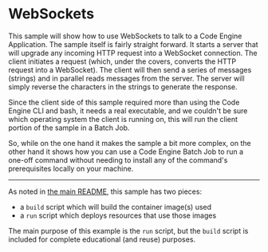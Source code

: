# WebSockets

This sample will show how to use WebSockets to talk to a Code Engine
Application.  The sample itself is fairly straight forward. It starts a server
that will upgrade any incoming HTTP request into a WebSocket connection. The
client initiates a request (which, under the covers, converts the
HTTP request into a WebSocket). The client will then send a series of
messages (strings) and in parallel reads messages from the server. The
server will simply reverse the characters in the strings to generate the
response.

Since the client side of this sample required more than using the Code Engine
CLI and bash, it needs a real executable, and we couldn't be sure which
operating system the client is running on, this will run the client portion of
the sample in a Batch Job.

So, while on the one hand it makes the sample a bit more complex, on the other
hand it shows how you can use a Code Engine Batch Job to run a one-off
command without needing to install any of the command's prerequisites
locally on your machine.

- - -

As noted in [the main README](../README.md), this sample has two pieces:

- a `build` script which will build the container image(s) used
- a `run` script which deploys resources that use those images

The main purpose of this example is the `run` script, but the `build`
script is included for complete educational (and reuse) purposes.
